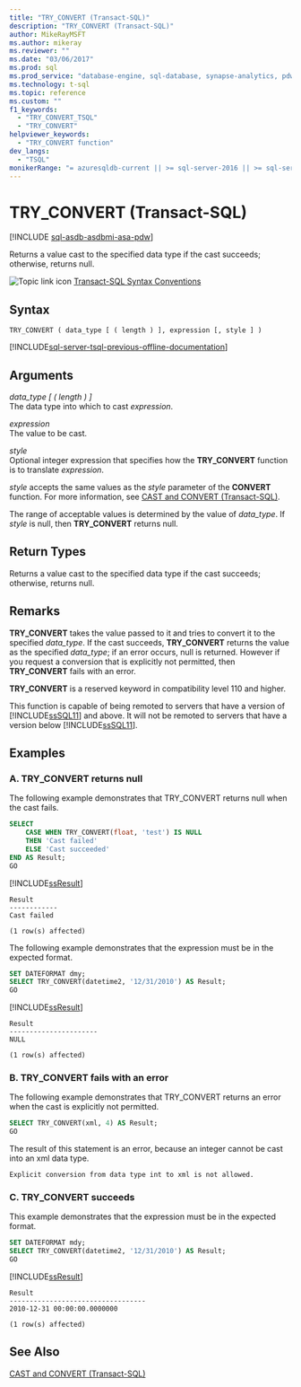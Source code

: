 ```yaml
---
title: "TRY_CONVERT (Transact-SQL)"
description: "TRY_CONVERT (Transact-SQL)"
author: MikeRayMSFT
ms.author: mikeray
ms.reviewer: ""
ms.date: "03/06/2017"
ms.prod: sql
ms.prod_service: "database-engine, sql-database, synapse-analytics, pdw"
ms.technology: t-sql
ms.topic: reference
ms.custom: ""
f1_keywords:
  - "TRY_CONVERT_TSQL"
  - "TRY_CONVERT"
helpviewer_keywords:
  - "TRY_CONVERT function"
dev_langs:
  - "TSQL"
monikerRange: "= azuresqldb-current || >= sql-server-2016 || >= sql-server-linux-2017 || >= aps-pdw-2016 || = azure-sqldw-latest"
---
```

# TRY_CONVERT (Transact-SQL)
[!INCLUDE [sql-asdb-asdbmi-asa-pdw](../../includes/applies-to-version/sql-asdb-asdbmi-asa-pdw.md)]

  Returns a value cast to the specified data type if the cast succeeds; otherwise, returns null.  
  
 ![Topic link icon](../../database-engine/configure-windows/media/topic-link.gif "Topic link icon") [Transact-SQL Syntax Conventions](../../t-sql/language-elements/transact-sql-syntax-conventions-transact-sql.md)  
  
## Syntax  
  
```syntaxsql
TRY_CONVERT ( data_type [ ( length ) ], expression [, style ] )  
```  
  
[!INCLUDE[sql-server-tsql-previous-offline-documentation](../../includes/sql-server-tsql-previous-offline-documentation.md)]

## Arguments
 *data_type [ ( length ) ]*  
 The data type into which to cast *expression*.  
  
 *expression*  
 The value to be cast.  
  
 *style*  
 Optional integer expression that specifies how the **TRY_CONVERT** function is to translate *expression*.  
  
 *style* accepts the same values as the *style* parameter of the **CONVERT** function. For more information, see [CAST and CONVERT &#40;Transact-SQL&#41;](../../t-sql/functions/cast-and-convert-transact-sql.md).  
  
 The range of acceptable values is determined by the value of *data_type*. If *style* is null, then **TRY_CONVERT** returns null.  
  
## Return Types  
 Returns a value cast to the specified data type if the cast succeeds; otherwise, returns null.  
  
## Remarks  
 **TRY_CONVERT** takes the value passed to it and tries to convert it to the specified *data_type*. If the cast succeeds, **TRY_CONVERT** returns the value as the specified *data_type*; if an error occurs, null is returned. However if you request a conversion that is explicitly not permitted, then **TRY_CONVERT** fails with an error.  
  
 **TRY_CONVERT** is a reserved keyword in compatibility level 110 and higher.  
  
 This function is capable of being remoted to servers that have a version of [!INCLUDE[ssSQL11](../../includes/sssql11-md.md)] and above. It will not be remoted to servers that have a version below [!INCLUDE[ssSQL11](../../includes/sssql11-md.md)].  
  
## Examples  
  
### A. TRY_CONVERT returns null  
 The following example demonstrates that TRY_CONVERT returns null when the cast fails.  
  
```sql  
SELECT   
    CASE WHEN TRY_CONVERT(float, 'test') IS NULL   
    THEN 'Cast failed'  
    ELSE 'Cast succeeded'  
END AS Result;  
GO  
```  
  
 [!INCLUDE[ssResult](../../includes/ssresult-md.md)]  
  
```  
Result  
------------  
Cast failed  
  
(1 row(s) affected)  
```  
  
 The following example demonstrates that the expression must be in the expected format.  
  
```sql  
SET DATEFORMAT dmy;  
SELECT TRY_CONVERT(datetime2, '12/31/2010') AS Result;  
GO  
```  
  
 [!INCLUDE[ssResult](../../includes/ssresult-md.md)]  
  
```  
Result  
----------------------  
NULL  
  
(1 row(s) affected)  
```  
  
### B. TRY_CONVERT fails with an error  
 The following example demonstrates that TRY_CONVERT returns an error when the cast is explicitly not permitted.  
  
```sql  
SELECT TRY_CONVERT(xml, 4) AS Result;  
GO  
```  
  
 The result of this statement is an error, because an integer cannot be cast into an xml data type.  
  
```  
Explicit conversion from data type int to xml is not allowed.  
```  
  
### C. TRY_CONVERT succeeds  
 This example demonstrates that the expression must be in the expected format.  
  
```sql
SET DATEFORMAT mdy;  
SELECT TRY_CONVERT(datetime2, '12/31/2010') AS Result;  
GO  
```  
  
 [!INCLUDE[ssResult](../../includes/ssresult-md.md)]  
  
```  
Result  
----------------------------------  
2010-12-31 00:00:00.0000000  
  
(1 row(s) affected)  
```  
  
## See Also  
 [CAST and CONVERT &#40;Transact-SQL&#41;](../../t-sql/functions/cast-and-convert-transact-sql.md)  
  
  
